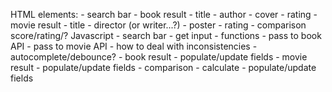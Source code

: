 HTML elements:
    - search bar
    - book result
        - title
        - author
        - cover
        - rating
    - movie result
        - title 
        - director (or writer...?)
        - poster
        - rating
    - comparison score/rating/?
Javascript
    - search bar
        - get input
        - functions
            - pass to book API
            - pass to movie API
            - how to deal with inconsistencies
                - autocomplete/debounce?
    - book result
        - populate/update fields
    - movie result
        - populate/update fields
    - comparison
        - calculate
        - populate/update fields
